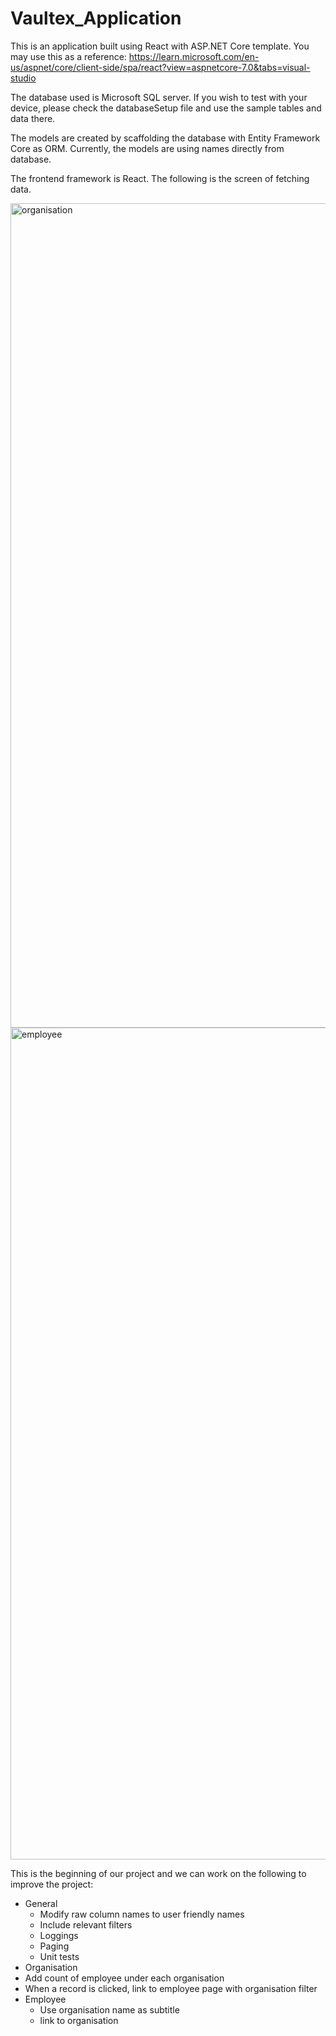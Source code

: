 # Vaultex_Application

This is an application built using React with ASP.NET Core template.
You may use this as a reference: https://learn.microsoft.com/en-us/aspnet/core/client-side/spa/react?view=aspnetcore-7.0&tabs=visual-studio


The database used is Microsoft SQL server.
If you wish to test with your device, please check the databaseSetup file and use the sample tables and data there.

The models are created by scaffolding the database with Entity Framework Core as ORM.
Currently, the models are using names directly from database.

The frontend framework is React.
The following is the screen of fetching data.


<img width="1319" alt="organisation" src="https://github.com/Tin-Cheng/Vaultex_Application/assets/73582264/d0745fe1-81d9-4dd5-96d0-8f6e8cf4e162">


<img width="1331" alt="employee" src="https://github.com/Tin-Cheng/Vaultex_Application/assets/73582264/3fda42b4-1f15-4311-95da-e1bbf40c551a">


This is the beginning of our project and we can work on the following to improve the project:
- General
  -  Modify raw column names to user friendly names
  -  Include relevant filters
  -  Loggings
  -  Paging
  -  Unit tests
-  Organisation
  - Add count of employee under each organisation
  - When a record is clicked, link to employee page with organisation filter
- Employee
  - Use organisation name as subtitle
  - link to organisation
